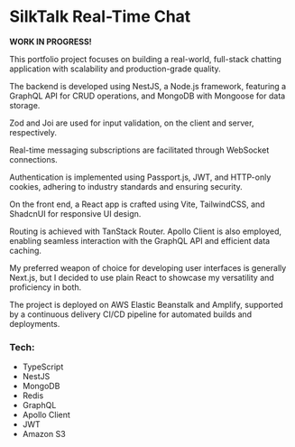 # SilkTalk Real-Time Chat

**WORK IN PROGRESS!**

This portfolio project focuses on building a real-world, full-stack chatting application with scalability and production-grade quality.

The backend is developed using NestJS, a Node.js framework, featuring a GraphQL API for CRUD operations, and MongoDB with Mongoose for data storage.

Zod and Joi are used for input validation, on the client and server, respectively.

Real-time messaging subscriptions are facilitated through WebSocket connections.

Authentication is implemented using Passport.js, JWT, and HTTP-only cookies, adhering to industry standards and ensuring security.

On the front end, a React app is crafted using Vite, TailwindCSS, and ShadcnUI for responsive UI design.

Routing is achieved with TanStack Router. Apollo Client is also employed, enabling seamless interaction with the GraphQL API and efficient data caching.

My preferred weapon of choice for developing user interfaces is generally Next.js, but I decided to use plain React to showcase my versatility and proficiency in both.

The project is deployed on AWS Elastic Beanstalk and Amplify, supported by a continuous delivery CI/CD pipeline for automated builds and deployments.

### Tech:

- TypeScript
- NestJS
- MongoDB
- Redis
- GraphQL
- Apollo Client
- JWT
- Amazon S3
